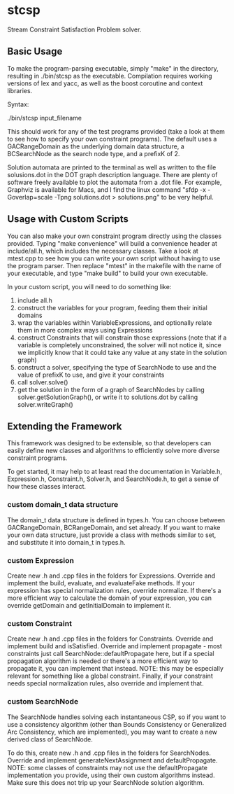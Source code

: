 # stcsp
Stream Constraint Satisfaction Problem solver. 

## Basic Usage

To make the program-parsing executable, simply "make" in the directory, resulting in ./bin/stcsp as the executable. Compilation requires working versions of lex and yacc, as well as the boost coroutine and context libraries.

Syntax:

./bin/stcsp input_filename

This should work for any of the test programs provided (take a look at them to see how to specify your own constraint programs). The default uses a GACRangeDomain as the underlying domain data structure, a BCSearchNode as the search node type, and a prefixK of 2.

Solution automata are printed to the terminal as well as written to the file solusions.dot in the DOT graph description language. There are plenty of software freely available to plot the automata from a .dot file. For example, Graphviz is available for Macs, and I find the linux command "sfdp -x -Goverlap=scale -Tpng solutions.dot > solutions.png" to be very helpful.

## Usage with Custom Scripts

You can also make your own constraint program directly using the classes provided. Typing "make convenience" will build a convenience header at include/all.h, which includes the necessary classes. Take a look at mtest.cpp to see how you can write your own script without having to use the program parser. Then replace "mtest" in the makefile with the name of your executable, and type "make build" to build your own executable.

In your custom script, you will need to do something like:

1. include all.h
2. construct the variables for your program, feeding them their initial domains
3. wrap the variables within VariableExpressions, and optionally relate them in more complex ways using Expressions
4. construct Constraints that will constrain those expressions (note that if a variable is completely unconstrained, the solver will not notice it, since we implicitly know that it could take any value at any state in the solution graph)
5. construct a solver, specifying the type of SearchNode to use and the value of prefixK to use, and give it your constraints
6. call solver.solve()
7. get the solution in the form of a graph of SearchNodes by calling solver.getSolutionGraph(), or write it to solutions.dot by calling solver.writeGraph()

## Extending the Framework

This framework was designed to be extensible, so that developers can easily define new classes and algorithms to efficiently solve more diverse constraint programs.

To get started, it may help to at least read the documentation in Variable.h, Expression.h, Constraint.h, Solver.h, and SearchNode.h, to get a sense of how these classes interact.

### custom domain_t data structure

The domain_t data structure is defined in types.h. You can choose between GACRangeDomain, BCRangeDomain, and set<int> already. If you want to make your own data structure, just provide a class with methods similar to set<int>, and substitute it into domain_t in types.h.
  
### custom Expression

Create new .h and .cpp files in the folders for Expressions. Override and implement the build, evaluate, and evaluateFake methods. If your expression has special normalization rules, override normalize. If there's a more efficient way to calculate the domain of your expression, you can override getDomain and getInitialDomain to implement it.

### custom Constraint

Create new .h and .cpp files in the folders for Constraints. Override and implement build and isSatisfied. Override and implement propagate - most constraints just call SearchNode::defaultPropagate here, but if a special propagation algorithm is needed or there's a more efficient way to propagate it, you can implement that instead. NOTE: this may be especially relevant for something like a global constraint. Finally, if your constraint needs special normalization rules, also override and implement that.

### custom SearchNode

The SearchNode handles solving each instantaneous CSP, so if you want to use a consistency algorithm (other than Bounds Consistency or Generalized Arc Consistency, which are implemented), you may want to create a new derived class of SearchNode.

To do this, create new .h and .cpp files in the folders for SearchNodes. Override and implement generateNextAssignment and defaultPropagate. NOTE: some classes of constraints may not use the defaultPropagate implementation you provide, using their own custom algorithms instead. Make sure this does not trip up your SearchNode solution algorithm.
